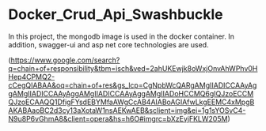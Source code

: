 # Docker_Crud_Api_Swashbuckle
In this project, the mongodb image is used in the docker container. In addition, swagger-ui and asp net core technologies are used.

(https://www.google.com/search?q=chain+of+responsibility&tbm=isch&ved=2ahUKEwjk8oWxjOnvAhWPhv0HHep4CPMQ2-cCegQIABAA&oq=chain+of+res&gs_lcp=CgNpbWcQARgAMgIIADICCAAyAggAMgIIADICCAAyAggAMgIIADICCAAyAggAMgIIADoHCCMQ6gIQJzoECCMQJzoECAAQQ1DfigFYsdEBYMfaAWgCcAB4AIABoAGIAfwLkgEEMC4xMpgBAKABAaoBC2d3cy13aXotaW1nsAEKwAEB&sclient=img&ei=1g1sYOSvC4-N9u8P6vGhmA8&client=opera&hs=h6O#imgrc=bXzEvjFKLW205M)
